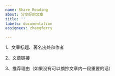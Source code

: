 ```yaml
---
name: Share Reading
about: 分享好的文章
title: ''
labels: documentation
assignees: zhangferry

---
```


1、文章标题、著名出处和作者

2、文章链接

3、推荐理由（如果没有可以摘抄文章内一段重要的话）
